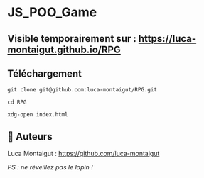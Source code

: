 # JS_POO_Game

## Visible temporairement sur  : https://luca-montaigut.github.io/RPG

## Téléchargement 

`git clone git@github.com:luca-montaigut/RPG.git`

`cd RPG`

`xdg-open index.html`

## 🐰 Auteurs
Luca Montaigut : https://github.com/luca-montaigut

*PS : ne réveillez pas le lapin !*
